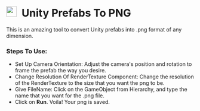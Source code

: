 <h1><img src="https://github.com/SandeepKundalwal/SandeepKundalwal/blob/8d446e2c9043a2b32c254f10165c7b0efce55030/assets/images/unity.svg" width="28px"> &nbsp;Unity Prefabs To PNG</h1>
This is an amazing tool to convert Unity prefabs into .png format of any dimension. 

### Steps To Use:
- Set Up Camera Orientation: Adjust the camera's position and rotation to frame the prefab the way you desire.
- Change Resolution Of RenderTexture Component: Change the resolution of the RenderTexture to the size that you want the png to be.
- Give FileName: Click on the GameObject from Hierarchy, and type the name that you want for the .png file.
- Click on **Run**. Voila! Your png is saved.
